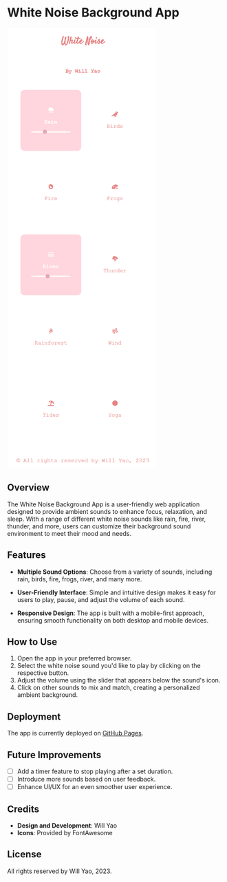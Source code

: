 # White Noise Background App

![White Noise Background App Screenshot](screenshots/screenshot.png) 

## Overview

The White Noise Background App is a user-friendly web application designed to provide ambient sounds to enhance focus, relaxation, and sleep. With a range of different white noise sounds like rain, fire, river, thunder, and more, users can customize their background sound environment to meet their mood and needs.

## Features

- **Multiple Sound Options**: Choose from a variety of sounds, including rain, birds, fire, frogs, river, and many more.
  
- **User-Friendly Interface**: Simple and intuitive design makes it easy for users to play, pause, and adjust the volume of each sound.
  
- **Responsive Design**: The app is built with a mobile-first approach, ensuring smooth functionality on both desktop and mobile devices.

## How to Use

1. Open the app in your preferred browser.
2. Select the white noise sound you'd like to play by clicking on the respective button.
3. Adjust the volume using the slider that appears below the sound's icon.
4. Click on other sounds to mix and match, creating a personalized ambient background.

## Deployment

The app is currently deployed on [GitHub Pages](https://willcoderhz.github.io/white-noise-app).

## Future Improvements

- [ ] Add a timer feature to stop playing after a set duration.
- [ ] Introduce more sounds based on user feedback.
- [ ] Enhance UI/UX for an even smoother user experience.

## Credits

- **Design and Development**: Will Yao
- **Icons**: Provided by FontAwesome

## License

All rights reserved by Will Yao, 2023.
